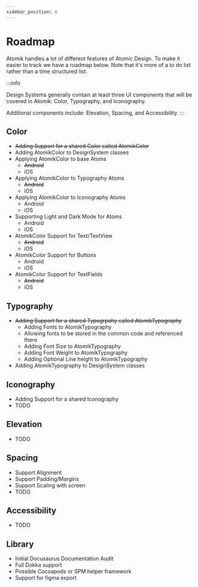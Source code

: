 ```yaml
---
sidebar_position: 6
---
```



# Roadmap

Atomik handles a lot of different features of Atomic Design. To make it easier to track we have a roadmap below. Note that it's more of a to do list rather than a time structured list.

:::info

Design Systems generally contain at least three UI components that will be covered in Atomik: Color, Typography, and Iconography. 

Additional components include: Elevation, Spacing, and Accessibility.
:::

## Color

* ~~Adding Support for a shared Color called AtomikColor~~
* Adding AtomikColor to DesignSystem classes
* Applying AtomikColor to base Atoms
  * ~~Android~~
  * iOS
* Applying AtomikColor to Typography Atoms
  * ~~Android~~
  * iOS
* Applying AtomikColor to Iconography Atoms
  * Android
  * iOS
* Supporting Light and Dark Mode for Atoms
  * Android
  * iOS
* AtomikColor Support for Text/TextView
  * ~~Android~~
  * iOS
* AtomikColor Support for Buttons
  * Android
  * iOS
* AtomikColor Support for TextFields
  * ~~Android~~
  * iOS

## Typography

* ~~Adding Support for a shared Typogrpahy called AtomikTypography~~
  * Adding Fonts to AtomikTypography
  * Allowing fonts to be stored in the common code and referenced there
  * Adding Font Size to AtomikTypography
  * Adding Font Weight to AtomikTypography
  * Adding Optional Line height to AtomikTypography
* Adding AtomikTypography to DesignSystem classes

## Iconography

* Adding Support for a shared Iconography
* TODO

## Elevation

* TODO


## Spacing

* Support Alignment
* Support Padding/Margins
* Support Scaling with screen
* TODO

## Accessibility

* TODO

## Library

* Initial Docusaurus Documentation Audit
* Full Dokka support
* Possible Cocoapods or SPM helper framework
* Support for figma export